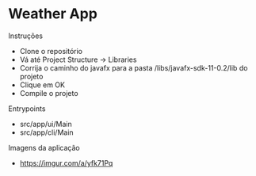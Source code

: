 # Weather App

Instruções

- Clone o repositório
- Vá até Project Structure -> Libraries
- Corrija o caminho do javafx para a pasta /libs/javafx-sdk-11-0.2/lib do projeto
- Clique em OK
- Compile o projeto

Entrypoints

- src/app/ui/Main
- src/app/cli/Main

Imagens da aplicação

- https://imgur.com/a/yfk71Pq

